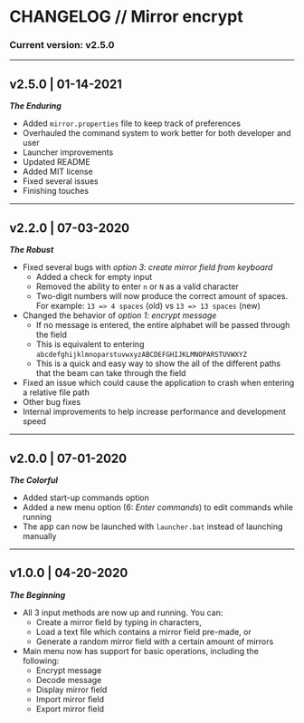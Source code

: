 # CHANGELOG // Mirror encrypt

### Current version: v2.5.0

---

## v2.5.0 | 01-14-2021
***The Enduring***
- Added `mirror.properties` file to keep track of preferences
- Overhauled the command system to work better for both developer and user
- Launcher improvements
- Updated README
- Added MIT license
- Fixed several issues
- Finishing touches

---

## v2.2.0 | 07-03-2020
***The Robust***
- Fixed several bugs with *option 3: create mirror field from keyboard*
    - Added a check for empty input
    - Removed the ability to enter `n` or `N` as a valid character
    - Two-digit numbers will now produce the correct amount of spaces. For example:
      `13 => 4 spaces` (old) vs `13 => 13 spaces` (new)
- Changed the behavior of *option 1: encrypt message*
    - If no message is entered, the entire alphabet will be passed through the field
    - This is equivalent to entering `abcdefghijklmnoparstuvwxyzABCDEFGHIJKLMNOPARSTUVWXYZ`
    - This is a quick and easy way to show the all of the different paths that the beam can take through the field
- Fixed an issue which could cause the application to crash when entering a relative file path
- Other bug fixes
- Internal improvements to help increase performance and development speed

---

## v2.0.0 | 07-01-2020
***The Colorful***
- Added start-up commands option
- Added a new menu option (6: *Enter commands*) to edit commands while running
- The app can now be launched with `launcher.bat` instead of launching manually

---

## v1.0.0 | 04-20-2020
***The Beginning***
- All 3 input methods are now up and running. You can:
    - Create a mirror field by typing in characters,
    - Load a text file which contains a mirror field pre-made, or
    - Generate a random mirror field with a certain amount of mirrors
- Main menu now has support for basic operations, including the following:
    - Encrypt message
    - Decode message
    - Display mirror field
    - Import mirror field
    - Export mirror field
